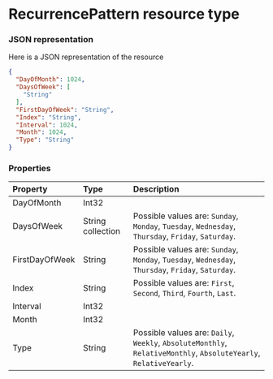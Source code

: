 # RecurrencePattern resource type



### JSON representation

Here is a JSON representation of the resource

```json
{
  "DayOfMonth": 1024,
  "DaysOfWeek": [
    "String"
  ],
  "FirstDayOfWeek": "String",
  "Index": "String",
  "Interval": 1024,
  "Month": 1024,
  "Type": "String"
}

```
### Properties
| Property	   | Type	|Description|
|:---------------|:--------|:----------|
|DayOfMonth|Int32||
|DaysOfWeek|String collection| Possible values are: `Sunday`, `Monday`, `Tuesday`, `Wednesday`, `Thursday`, `Friday`, `Saturday`.|
|FirstDayOfWeek|String| Possible values are: `Sunday`, `Monday`, `Tuesday`, `Wednesday`, `Thursday`, `Friday`, `Saturday`.|
|Index|String| Possible values are: `First`, `Second`, `Third`, `Fourth`, `Last`.|
|Interval|Int32||
|Month|Int32||
|Type|String| Possible values are: `Daily`, `Weekly`, `AbsoluteMonthly`, `RelativeMonthly`, `AbsoluteYearly`, `RelativeYearly`.|

<!-- uuid: b578928e-2a39-4c30-9421-95cce4792909
2015-10-09 18:21:34 UTC -->